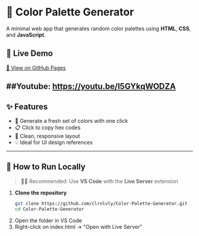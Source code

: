 # 🎨 Color Palette Generator

A minimal web app that generates random color palettes using **HTML**, **CSS**, and **JavaScript**.
## 🔗 Live Demo  
[🔗 View on GitHub Pages](https://clrnlvly.github.io/Color-Palette-Generator/)

##Youtube: https://youtu.be/I5GYkqWODZA
---

## ✨ Features

- 🎲 Generate a fresh set of colors with one click
- 📋 Click to copy hex codes
- 🎨 Clean, responsive layout
- 💡 Ideal for UI design references

---

## 🚀 How to Run Locally

> 🧑‍💻 Recommended: Use **VS Code** with the **Live Server** extension

1. **Clone the repository**
   ```bash
   git clone https://github.com/clrnlvly/Color-Palette-Generator.git
   cd Color-Palette-Generator
2. Open the folder in VS Code
3. Right-click on index.html → "Open with Live Server"
